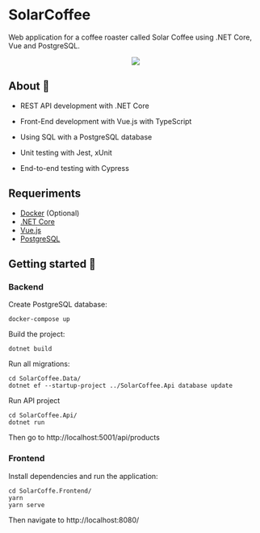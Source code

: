# SolarCoffee

Web application for a coffee roaster called Solar Coffee using .NET Core, Vue and PostgreSQL.

<p align="center">
<img src="https://res.cloudinary.com/dbpwbtkis/image/upload/v1625899733/screencapture-localhost-8080-i_vasyt7.png" />
</p>

## About 🧐

- REST API development with .NET Core

- Front-End development with Vue.js with TypeScript

- Using SQL with a PostgreSQL database

- Unit testing with Jest, xUnit

- End-to-end testing with Cypress

## Requeriments

- [Docker](https://www.docker.com/get-started) (Optional)
- [.NET Core](https://dotnet.microsoft.com/download/dotnet/3.1)
- [Vue.js](https://vuejs.org/v2/guide/)
- [PostgreSQL](https://www.postgresql.org/)

## Getting started 🚀

### Backend

Create PostgreSQL database:
```
docker-compose up
```

Build the project:
```
dotnet build
```

Run all migrations:
```
cd SolarCoffee.Data/
dotnet ef --startup-project ../SolarCoffee.Api database update
```

Run API project
```
cd SolarCoffee.Api/
dotnet run
```

Then go to http://localhost:5001/api/products

### Frontend

Install dependencies and run the application:
```
cd SolarCoffe.Frontend/
yarn
yarn serve
```

Then navigate to http://localhost:8080/

